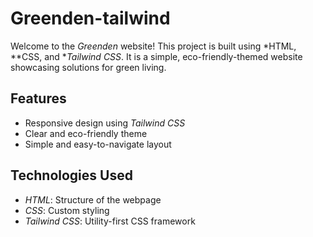 # Greenden-tailwind
Welcome to the *Greenden* website! This project is built using *HTML, **CSS, and **Tailwind CSS*. It is a simple, eco-friendly-themed website showcasing solutions for green living.

## Features

- Responsive design using *Tailwind CSS*
- Clear and eco-friendly theme
- Simple and easy-to-navigate layout

## Technologies Used

- *HTML*: Structure of the webpage
- *CSS*: Custom styling
- *Tailwind CSS*: Utility-first CSS framework
